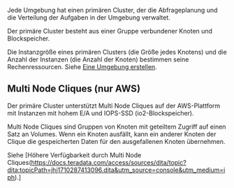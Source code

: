 Jede Umgebung hat einen primären Cluster, der die Abfrageplanung und die Verteilung der Aufgaben in der Umgebung verwaltet.

Der primäre Cluster besteht aus einer Gruppe verbundener Knoten und Blockspeicher.

Die Instanzgröße eines primären Clusters (die Größe jedes Knotens) und die Anzahl der Instanzen (die Anzahl der Knoten) bestimmen seine Rechenressourcen. Siehe [Eine Umgebung erstellen](qiv1640281527006.md).

## Multi Node Cliques (nur AWS)


Der primäre Cluster unterstützt Multi Node Cliques auf der AWS-Plattform mit Instanzen mit hohem E/A und IOPS-SSD (io2-Blockspeicher).

Multi Node Cliques sind Gruppen von Knoten mit geteiltem Zugriff auf einen Satz an Volumes. Wenn ein Knoten ausfällt, kann ein anderer Knoten der Clique die gespeicherten Daten für den ausgefallenen Knoten übernehmen.

Siehe [Höhere Verfügbarkeit durch Multi Node Cliques(https://docs.teradata.com/access/sources/dita/topic?dita:topicPath=jhj1710287413096.dita&utm_source=console&utm_medium=iph).]

